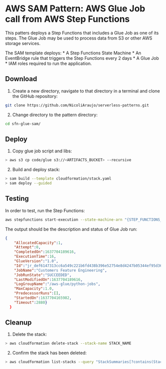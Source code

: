# AWS SAM Pattern: AWS Glue Job call from AWS Step Functions 

This patters deploys a Step Functions that includes a Glue Job as one of its steps. The Glue Job may be used to process data from S3 or other AWS storage services. 

The SAM template deploys:
    * A Step Functions State Machine
    * An EventBridge rule that triggers the Step Functions every 2 days
    * A Glue Job
    * IAM roles required to run the application.

## Download
1. Create a new directory, navigate to that directory in a terminal and clone the GitHub repository:
```bash
git clone https://github.com/NicoliAraujo/serverless-patterns.git
````

2. Change directory to the pattern directory:
```bash
cd sfn-glue-sam/
````

## Deploy

1. Copy glue job script and libs:

```bash
> aws s3 cp code/glue s3://<ARTIFACTS_BUCKET> --recursive
```

2. Build and deploy stack: 

```bash
> sam build --template cloudformation/stack.yaml
> sam deploy --guided
```

## Testing
In order to test, run the Step Functions:

```bash
aws stepfunctions start-execution --state-machine-arn "{STEP_FUNCTIONS_ARN}"
```

The output should be the description and status of Glue Job run:

```json
{
    "AllocatedCapacity":1,
    "Attempt":0,
    "CompletedOn":1637704189616,
    "ExecutionTime":16,
    "GlueVersion":"1.0",
    "Id":"jr_def6147313cc6a549c221b6fd438b396e52754e8d4247b05344ef95d3606aa75",
    "JobName":"Customers Feature Engineering",
    "JobRunState":"SUCCEEDED",
    "LastModifiedOn":1637704189616,
    "LogGroupName":"/aws-glue/python-jobs",
    "MaxCapacity":1.0,
    "PredecessorRuns":[],
    "StartedOn":1637704165982,
    "Timeout":2880}
  }
```

## Cleanup
1. Delete the stack: 
```bash
> aws cloudformation delete-stack --stack-name STACK_NAME
```
2. Confirm the stack has been deleted: 
```bash
> aws cloudformation list-stacks --query "StackSummaries[?contains(StackName,'STACK_NAME')].StackStatus"
```
